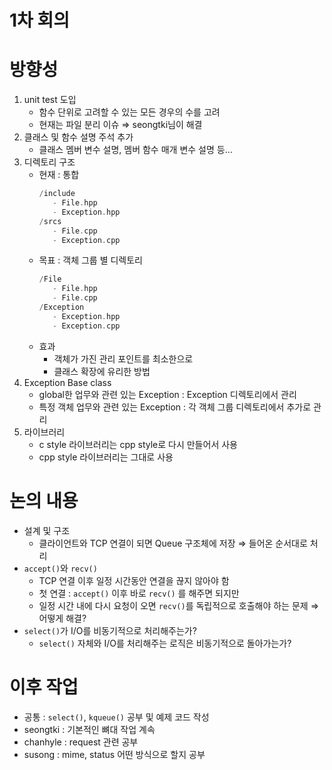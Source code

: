 # 1차 회의

# 방향성

1. unit test 도입
   - 함수 단위로 고려할 수 있는 모든 경우의 수를 고려
   - 현재는 파일 분리 이슈 ⇒ seongtki님이 해결
2. 클래스 및 함수 설명 주석 추가
   - 클래스 멤버 변수 설명, 멤버 함수 매개 변수 설명 등…
3. 디렉토리 구조
   - 현재 : 통합
     ```cpp
     /include
     	- File.hpp
     	- Exception.hpp
     /srcs
     	- File.cpp
     	- Exception.cpp
     ```
   - 목표 : 객체 그룹 별 디렉토리
     ```cpp
     /File
     	- File.hpp
     	- File.cpp
     /Exception
     	- Exception.hpp
     	- Exception.cpp
     ```
   - 효과
     - 객체가 가진 관리 포인트를 최소한으로
     - 클래스 확장에 유리한 방법
4. Exception Base class
   - global한 업무와 관련 있는 Exception : Exception 디렉토리에서 관리
   - 특정 객체 업무와 관련 있는 Exception : 각 객체 그룹 디렉토리에서 추가로 관리
5. 라이브러리
   - c style 라이브러리는 cpp style로 다시 만들어서 사용
   - cpp style 라이브러리는 그대로 사용

# 논의 내용

- 설계 및 구조
  - 클라이언트와 TCP 연결이 되면 Queue 구조체에 저장 ⇒ 들어온 순서대로 처리
- `accept()`와 `recv()`
  - TCP 연결 이후 일정 시간동안 연결을 끊지 않아야 함
  - 첫 연결 : `accept()` 이후 바로 `recv()` 를 해주면 되지만
  - 일정 시간 내에 다시 요청이 오면 `recv()`를 독립적으로 호출해야 하는 문제 ⇒ 어떻게 해결?
- `select()`가 I/O를 비동기적으로 처리해주는가?
  - `select()` 자체와 I/O를 처리해주는 로직은 비동기적으로 돌아가는가?

# 이후 작업

- 공통 : `select()`, `kqueue()` 공부 및 예제 코드 작성
- seongtki : 기본적인 뼈대 작업 계속
- chanhyle : request 관련 공부
- susong : mime, status 어떤 방식으로 할지 공부
